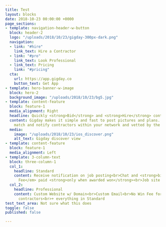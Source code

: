 ```yaml
---
title: Test
layout: blocks
date: 2018-10-23 00:00:00 +0000
page_sections:
- template: navigation-header-w-button
  block: header-2
  logo: "/uploads/2018/10/23/gigday-300px-dark.png"
  navigation:
  - link: "#hire"
    link_text: Hire a Contractor
  - link: "#pro"
    link_text: Look Professional
  - link_text: Pricing
    link: "#pricing"
  cta:
    url: https://app.gigday.co
    button_text: Get App
- template: hero-banner-w-image
  block: hero-2
  background_image: "/uploads/2018/10/23/bg5.jpg"
- template: content-feature
  block: feature-1
  media_alignment: Right
  headline: Quickly <strong>Bid</strong> and <strong>Hire</strong> contractors
  content: Gigday makes it simple and fast to post pictures and plans. We instantly
    match and notify contractors within your network and vetted by the community
  media:
    image: "/uploads/2018/10/23/ios_discover.png"
    alt_text: Gigday discover view
- template: content-feature
  block: feature-1
  media_alignment: Left
- template: 3-column-text
  block: three-column-1
  col_1:
    headline: Standard
    content: Receive notification on job posting<br>Chat and <strong>bid at no cost</strong><br><em>Win
      Fee</em> paid <strong>only when awarded won</strong><br>Job site collaboration
  col_2:
    headline: Professional
    content: Custom Website w/ Domain<br>Custom Email<br>No Win Fee for in-network
      contractors<br>+ everything in Standard
test_text_area: Not sure what this does
toggle: false
published: false

---
```

